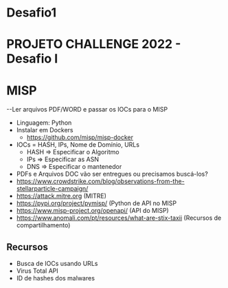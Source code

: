 # Desafio1

# PROJETO CHALLENGE 2022 - Desafio I


# MISP

--Ler arquivos PDF/WORD e passar os IOCs para o MISP

- Linguagem: Python
- Instalar em Dockers
	- https://github.com/misp/misp-docker
- IOCs = HASH, IPs, Nome de Domínio, URLs
	- HASH => Especificar o Algoritmo
	- IPs => Especificar as ASN
	- DNS => Especificar o mantenedor
- PDFs e Arquivos DOC vão ser entregues ou precisamos buscá-los?
- https://www.crowdstrike.com/blog/observations-from-the-stellarparticle-campaign/
- https://attack.mitre.org (MITRE)
- https://pypi.org/project/pymisp/ (Python de API no MISP
- https://www.misp-project.org/openapi/ (API do MISP)
- https://www.anomali.com/pt/resources/what-are-stix-taxii (Recursos de compartilhamento)

## Recursos

- Busca de IOCs usando URLs
- Virus Total API
- ID de hashes dos malwares
